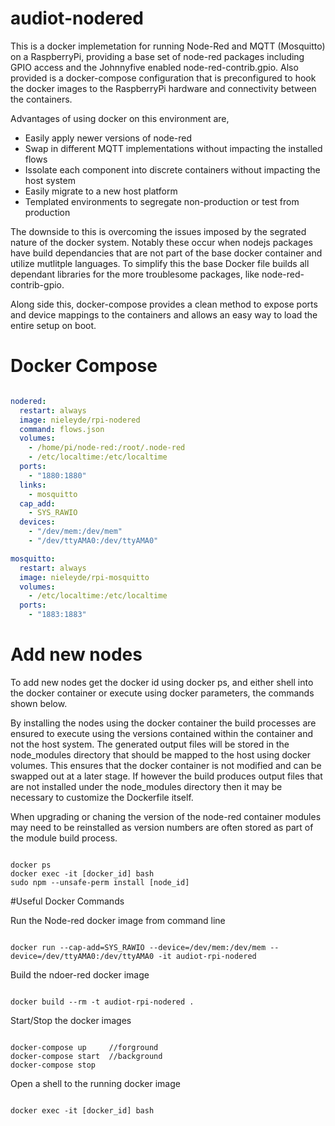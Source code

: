 # audiot-nodered
This is a docker implemetation for running Node-Red and MQTT (Mosquitto) on a RaspberryPi, providing a base set of node-red packages including GPIO access and the Johnnyfive enabled node-red-contrib.gpio. Also provided is a docker-compose configuration that is preconfigured to hook the docker images to the RaspberryPi hardware and connectivity between the containers. 

Advantages of using docker on this environment are,
  * Easily apply newer versions of node-red
  * Swap in different MQTT implementations without impacting the installed flows
  * Issolate each component into discrete containers without impacting the host system
  * Easily migrate to a new host platform
  * Templated environments to segregate non-production or test from production

The downside to this is overcoming the issues imposed by the segrated nature of the docker system. Notably these occur when nodejs packages have build dependancies that are not part of the base docker container and utilize mutlitple languages. To simplify this the base Docker file builds all dependant libraries for the more troublesome packages, like node-red-contrib-gpio.  

Along side this, docker-compose provides a clean method to expose ports and device mappings to the containers and allows an easy way to load the entire setup on boot.

# Docker Compose
```YAML

nodered:
  restart: always
  image: nieleyde/rpi-nodered
  command: flows.json
  volumes:
    - /home/pi/node-red:/root/.node-red
    - /etc/localtime:/etc/localtime
  ports: 
    - "1880:1880"
  links:
    - mosquitto
  cap_add:
    - SYS_RAWIO
  devices:
    - "/dev/mem:/dev/mem"
    - "/dev/ttyAMA0:/dev/ttyAMA0"

mosquitto:
  restart: always
  image: nieleyde/rpi-mosquitto
  volumes:
    - /etc/localtime:/etc/localtime
  ports:
    - "1883:1883"
```

# Add new nodes
To add new nodes get the docker id using docker ps, and either shell into the docker container or execute using docker parameters, the commands shown below.

By installing the nodes using the docker container the build processes are ensured to execute using the versions contained within the container and not the host system. The generated output files will be stored in the node_modules directory that should be mapped to the host using docker volumes. This ensures that the docker container is not modified and can be swapped out at a later stage. If however the build produces output files that are not installed under the node_modules directory then it may be necessary to customize the Dockerfile itself. 

When upgrading or chaning the version of the node-red container modules may need to be reinstalled as version numbers are often stored as part of the module build process.

```Shell

docker ps
docker exec -it [docker_id] bash
sudo npm --unsafe-perm install [node_id]
```
#Useful Docker Commands

Run the Node-red docker image from command line
```Shell

docker run --cap-add=SYS_RAWIO --device=/dev/mem:/dev/mem --device=/dev/ttyAMA0:/dev/ttyAMA0 -it audiot-rpi-nodered
```

Build the ndoer-red docker image
```Shell

docker build --rm -t audiot-rpi-nodered .
```

Start/Stop the docker images
```Shell

docker-compose up     //forground
docker-compose start  //background
docker-compose stop
```

Open a shell to the running docker image
```Shell

docker exec -it [docker_id] bash
```


